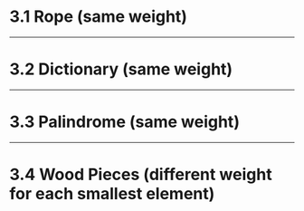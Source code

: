# 3.1 Rope (same weight)

---
# 3.2 Dictionary (same weight)

---
# 3.3 Palindrome (same weight)

---
# 3.4 Wood Pieces (different weight for each smallest element)
